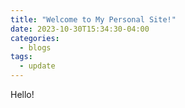 ```yaml
---
title: "Welcome to My Personal Site!"
date: 2023-10-30T15:34:30-04:00
categories:
  - blogs
tags:
  - update
---
```


Hello!
